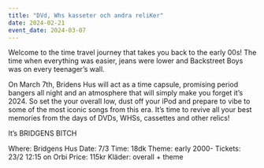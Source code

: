 ```yaml
---
title: "DVd, Whs kasseter och andra reliKer"
date: 2024-02-21
event_date: 2024-03-07
---
```


Welcome to the time travel journey that takes you back to the early 00s! The time when everything was easier, jeans were lower and Backstreet Boys was on every teenager’s wall.

On March 7th, Bridens Hus will act as a time capsule, promising period bangers all night and an atmosphere that will simply make you forget it’s 2024.
So set the your overall low, dust off your iPod and prepare to vibe to some of the most iconic songs from this era. It’s time to revive all your best memories from the days of DVDs, WHSs, cassettes and other relics!

It’s BRIDGENS BITCH

Where: Bridgens Hus
Date: 7/3 Time: 18dk
Theme: early 2000-
Tickets: 23/2 12:15 on Orbi
Price: 115kr
Kläder: overall + theme
